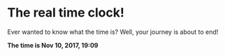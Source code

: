 # The real time clock!

Ever wanted to know what the time is? Well, your journey is about to end!

**The time is Nov 10, 2017, 19:09**